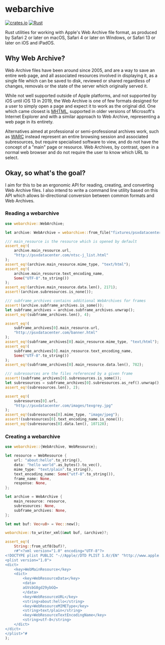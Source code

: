 # webarchive

[![crates.io](https://img.shields.io/crates/v/webarchive.svg)](https://crates.io/crates/webarchive) [![Rust](https://github.com/ticky/webarchive/actions/workflows/rust.yml/badge.svg)](https://github.com/ticky/webarchive/actions/workflows/rust.yml)

Rust utilities for working with Apple's Web Archive file format,
as produced by Safari 2 or later on macOS, Safari 4 or later on Windows,
or Safari 13 or later on iOS and iPadOS.

## Why Web Archive?

Web Archive files have been around since 2005, and are a way to save an
entire web page, and all associated resources involved in displaying it,
as a single file which can be saved to disk, reviewed or shared regardless
of changes, removals or the state of the server which originally served it.

While not well supported outside of Apple platforms, and not supported by
iOS until iOS 13 in 2019, the Web Archive is one of few formats designed
for a user to simply open a page and expect it to work as the original did.
One which came closest is [MHTML](https://en.wikipedia.org/wiki/MHTML),
supported in older versions of Microsoft's Internet Explorer and with a
similar approach to Web Archive, representing a web page in its entirety.

Alternatives aimed at professional or semi-professional archives work, such
as [WARC](https://en.wikipedia.org/wiki/Web_ARChive) instead represent an
entire browsing session and associated subresources, but require
specialised software to view, and do not have the concept of a "main" page
or resource. Web Archives, by contrast, open in a normal web browser and
do not require the user to know which URL to select.

## Okay, so what's the goal?

I aim for this to be an ergonomic API for reading, creating, and converting
Web Archive files. I also intend to write a command line utility based on
this API which allows bi-directional conversion between common formats and
Web Archives.

### Reading a webarchive

```rust
use webarchive::WebArchive;

let archive: WebArchive = webarchive::from_file("fixtures/psxdatacenter.webarchive")?;

/// main_resource is the resource which is opened by default
assert_eq!(
    archive.main_resource.url,
    "http://psxdatacenter.com/ntsc-j_list.html"
);
assert_eq!(archive.main_resource.mime_type, "text/html");
assert_eq!(
    archive.main_resource.text_encoding_name,
    Some("UTF-8".to_string())
);
assert_eq!(archive.main_resource.data.len(), 2171);
assert!(archive.subresources.is_none());

/// subframe_archives contains additional WebArchives for frames
assert!(archive.subframe_archives.is_some());
let subframe_archives = archive.subframe_archives.unwrap();
assert_eq!(subframe_archives.len(), 4);

assert_eq!(
    subframe_archives[0].main_resource.url,
    "http://psxdatacenter.com/banner.html"
);
assert_eq!(subframe_archives[0].main_resource.mime_type, "text/html");
assert_eq!(
    subframe_archives[0].main_resource.text_encoding_name,
    Some("UTF-8".to_string())
);
assert_eq!(subframe_archives[0].main_resource.data.len(), 782);

/// subresources are the files referenced by a given frame
assert!(subframe_archives[0].subresources.is_some());
let subresources = subframe_archives[0].subresources.as_ref().unwrap();
assert_eq!(subresources.len(), 2);

assert_eq!(
    subresources[0].url,
    "http://psxdatacenter.com/images/texgrey.jpg"
);
assert_eq!(subresources[0].mime_type, "image/jpeg");
assert!(subresources[0].text_encoding_name.is_none());
assert_eq!(subresources[0].data.len(), 107128);
```

### Creating a webarchive

```rust
use webarchive::{WebArchive, WebResource};

let resource = WebResource {
    url: "about:hello".to_string(),
    data: "hello world".as_bytes().to_vec(),
    mime_type: "text/plain".to_string(),
    text_encoding_name: Some("utf-8".to_string()),
    frame_name: None,
    response: None,
};

let archive = WebArchive {
    main_resource: resource,
    subresources: None,
    subframe_archives: None,
};

let mut buf: Vec<u8> = Vec::new();

webarchive::to_writer_xml(&mut buf, &archive)?;

assert_eq!(
    String::from_utf8(buf)?,
    r#"<?xml version="1.0" encoding="UTF-8"?>
<!DOCTYPE plist PUBLIC "-//Apple//DTD PLIST 1.0//EN" "http://www.apple.com/DTDs/PropertyList-1.0.dtd">
<plist version="1.0">
<dict>
	<key>WebMainResource</key>
	<dict>
		<key>WebResourceData</key>
		<data>
		aGVsbG8gd29ybGQ=
		</data>
		<key>WebResourceURL</key>
		<string>about:hello</string>
		<key>WebResourceMIMEType</key>
		<string>text/plain</string>
		<key>WebResourceTextEncodingName</key>
		<string>utf-8</string>
	</dict>
</dict>
</plist>"#
);
```